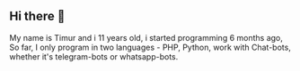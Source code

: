## Hi there 👋


My name is Timur and i 11 years old, i started programming 6 months ago,
So far, I only program in two languages - PHP, Python,
work with Chat-bots, whether it's telegram-bots or whatsapp-bots.
